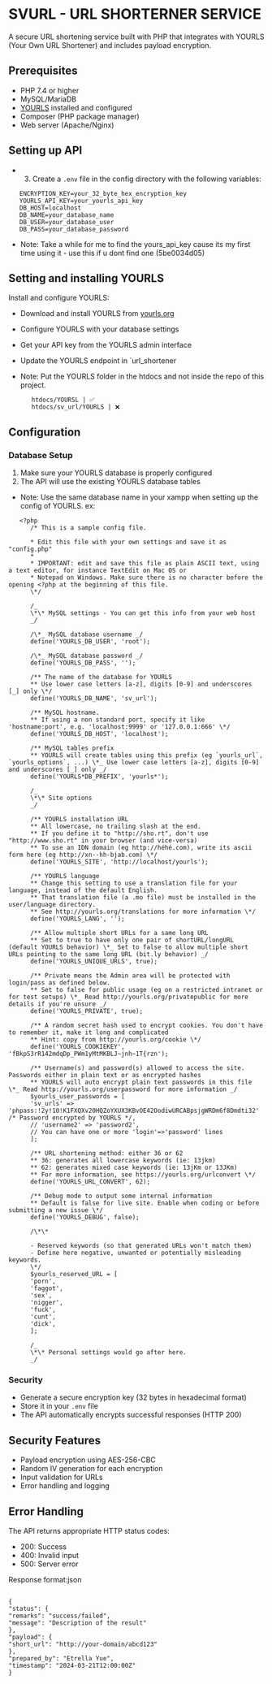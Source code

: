 # SVURL - URL SHORTERNER SERVICE

A secure URL shortening service built with PHP that integrates with YOURLS (Your Own URL Shortener) and includes payload encryption.

## Prerequisites

- PHP 7.4 or higher
- MySQL/MariaDB
- [YOURLS](https://yourls.org/) installed and configured
- Composer (PHP package manager)
- Web server (Apache/Nginx)

## Setting up API

- 3. Create a `.env` file in the config directory with the following variables:

```
   ENCRYPTION_KEY=your_32_byte_hex_encryption_key
   YOURLS_API_KEY=your_yourls_api_key
   DB_HOST=localhost
   DB_NAME=your_database_name
   DB_USER=your_database_user
   DB_PASS=your_database_password
```

- Note: Take a while for me to find the yours_api_key cause its my first time using it - use this if u dont find one (5be0034d05)

## Setting and installing YOURLS

Install and configure YOURLS:

- Download and install YOURLS from [yourls.org](https://yourls.org/)
- Configure YOURLS with your database settings
- Get your API key from the YOURLS admin interface
- Update the YOURLS endpoint in `url_shortener

- Note: Put the YOURLS folder in the htdocs and not inside the repo of this project.

  ```
     htdocs/YOURSL | ✅
     htdocs/sv_url/YOURLS | ❌
  ```

## Configuration

### Database Setup

1. Make sure your YOURLS database is properly configured
2. The API will use the existing YOURLS database tables

- Note: Use the same database name in your xampp when setting up the config of YOURLS.
  ex:

```
   <?php
      /* This is a sample config file.

      * Edit this file with your own settings and save it as "config.php"
      *
      * IMPORTANT: edit and save this file as plain ASCII text, using a text editor, for instance TextEdit on Mac OS or
      * Notepad on Windows. Make sure there is no character before the opening <?php at the beginning of this file.
      \*/

      /_
      \*\* MySQL settings - You can get this info from your web host
      _/

      /\*_ MySQL database username _/
      define('YOURLS_DB_USER', 'root');

      /\*_ MySQL database password _/
      define('YOURLS_DB_PASS', '');

      /** The name of the database for YOURLS
      ** Use lower case letters [a-z], digits [0-9] and underscores [_] only \*/
      define('YOURLS_DB_NAME', 'sv_url');

      /** MySQL hostname.
      ** If using a non standard port, specify it like 'hostname:port', e.g. 'localhost:9999' or '127.0.0.1:666' \*/
      define('YOURLS_DB_HOST', 'localhost');

      /** MySQL tables prefix
      ** YOURLS will create tables using this prefix (eg `yourls_url`, `yourls_options`, ...) \*_ Use lower case letters [a-z], digits [0-9] and underscores [_] only _/
      define('YOURLS*DB_PREFIX', 'yourls*');

      /_
      \*\* Site options
      _/

      /** YOURLS installation URL
      ** All lowercase, no trailing slash at the end.
      ** If you define it to "http://sho.rt", don't use "http://www.sho.rt" in your browser (and vice-versa)
      ** To use an IDN domain (eg http://héhé.com), write its ascii form here (eg http://xn--hh-bjab.com) \*/
      define('YOURLS_SITE', 'http://localhost/yourls');

      /** YOURLS language
      ** Change this setting to use a translation file for your language, instead of the default English.
      ** That translation file (a .mo file) must be installed in the user/language directory.
      ** See http://yourls.org/translations for more information \*/
      define('YOURLS_LANG', '');

      /** Allow multiple short URLs for a same long URL
      ** Set to true to have only one pair of shortURL/longURL (default YOURLS behavior) \*_ Set to false to allow multiple short URLs pointing to the same long URL (bit.ly behavior) _/
      define('YOURLS_UNIQUE_URLS', true);

      /** Private means the Admin area will be protected with login/pass as defined below.
      ** Set to false for public usage (eg on a restricted intranet or for test setups) \*_ Read http://yourls.org/privatepublic for more details if you're unsure _/
      define('YOURLS_PRIVATE', true);

      /** A random secret hash used to encrypt cookies. You don't have to remember it, make it long and complicated
      ** Hint: copy from http://yourls.org/cookie \*/
      define('YOURLS_COOKIEKEY', 'fBkpS3rR142mdqDp_PWm1yMtMKBLJ~jnh~1T{rzn');

      /** Username(s) and password(s) allowed to access the site. Passwords either in plain text or as encrypted hashes
      ** YOURLS will auto encrypt plain text passwords in this file \*_ Read http://yourls.org/userpassword for more information _/
      $yourls_user_passwords = [
      'sv_urls' => 'phpass:!2y!10!K1FXQXv20HQZoYXUX3KBvOE42OodiwURCABpsjgWRDm6f8Dmdti32' /* Password encrypted by YOURLS */,
      // 'username2' => 'password2',
      // You can have one or more 'login'=>'password' lines
      ];

      /** URL shortening method: either 36 or 62
      ** 36: generates all lowercase keywords (ie: 13jkm)
      ** 62: generates mixed case keywords (ie: 13jKm or 13JKm)
      ** For more information, see https://yourls.org/urlconvert \*/
      define('YOURLS_URL_CONVERT', 62);

      /** Debug mode to output some internal information
      ** Default is false for live site. Enable when coding or before submitting a new issue \*/
      define('YOURLS_DEBUG', false);

      /\*\*

      - Reserved keywords (so that generated URLs won't match them)
      - Define here negative, unwanted or potentially misleading keywords.
      \*/
      $yourls_reserved_URL = [
      'porn',
      'faggot',
      'sex',
      'nigger',
      'fuck',
      'cunt',
      'dick',
      ];

      /_
      \*\* Personal settings would go after here.
      _/

```

### Security

- Generate a secure encryption key (32 bytes in hexadecimal format)
- Store it in your `.env` file
- The API automatically encrypts successful responses (HTTP 200)

## Security Features

- Payload encryption using AES-256-CBC
- Random IV generation for each encryption
- Input validation for URLs
- Error handling and logging

## Error Handling

The API returns appropriate HTTP status codes:

- 200: Success
- 400: Invalid input
- 500: Server error

Response format:json

```

{
"status": {
"remarks": "success/failed",
"message": "Description of the result"
},
"payload": {
"short_url": "http://your-domain/abcd123"
},
"prepared_by": "Etrella Yue",
"timestamp": "2024-03-21T12:00:00Z"
}

```
